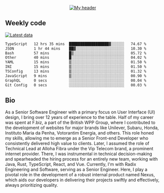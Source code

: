 <div align="center">
  <a href="https://skvggor.dev">
    <img src="https://github.com/skvggor/skvggor/assets/958723/d0c9aa9c-0c21-4219-acff-3d4f36f94691" alt="My header" />
  </a>
</div>


## Weekly code

[![Latest data](https://github.com/skvggor/skvggor/actions/workflows/main.yml/badge.svg)](https://github.com/skvggor/skvggor/actions/workflows/main.yml)

<!--START_SECTION:waka-->

```txt
TypeScript   12 hrs 35 mins  ██████████████████▓░░░░░░   74.67 %
JSON         1 hr 44 mins    ██▓░░░░░░░░░░░░░░░░░░░░░░   10.30 %
Bash         57 mins         █▒░░░░░░░░░░░░░░░░░░░░░░░   05.72 %
Other        40 mins         █░░░░░░░░░░░░░░░░░░░░░░░░   04.02 %
YAML         15 mins         ▒░░░░░░░░░░░░░░░░░░░░░░░░   01.50 %
INI          15 mins         ▒░░░░░░░░░░░░░░░░░░░░░░░░   01.50 %
TSConfig     13 mins         ▒░░░░░░░░░░░░░░░░░░░░░░░░   01.32 %
JavaScript   9 mins          ▒░░░░░░░░░░░░░░░░░░░░░░░░   00.90 %
GraphQL      0 secs          ░░░░░░░░░░░░░░░░░░░░░░░░░   00.04 %
Git Config   0 secs          ░░░░░░░░░░░░░░░░░░░░░░░░░   00.03 %
```

<!--END_SECTION:waka-->

## Bio

<p>As a Senior Software Engineer with a primary focus on User Interface (UI) design, I bring over 12 years of experience to the table. Half of my career was spent at F.biz, a part of the British WPP Group, where I contributed to the development of websites for major brands like Unilever, Subaru, Honda, Instituto Maria da Penha, Votorantim Energia, and others. This role honed my skills, allowing me to emerge as a Senior Front-end Developer who consistently delivered high value to clients. Later, I assumed the role of Technical Lead at Alloha Fibra under the Vip Telecom brand, a prominent internet provider. There, I was instrumental in technical decision-making and spearheaded the hiring process for an entirely new team, working with Java, Rust, TypeScript, React, and Vue. Currently, I'm with Radix Engineering and Software, serving as a Senior Engineer. Here, I play a pivotal role in the development of a robust internal product named Nexus, which aids our developers in delivering their projects swiftly and effectively, always prioritizing quality.</p>

<!-- </details> -->

<!-- <div align="center">
  <h2>🤖 Recent Code Activity</h2>
  <img width="500" src="https://github-readme-stats.vercel.app/api/wakatime?username=skvggor&hide_title=true&layout=compact&theme=transparent" alt="Wakatime Stats" />
</div>

<br>

<div align="center">
  <h2>📈 GitHub Stats</h2>
  <img width="500" src="https://github-readme-stats.vercel.app/api?username=skvggor&show_icons=true&theme=transparent&hide_title=true&count_private=true" alt="GitHub Stats" />
</div>
 -->
